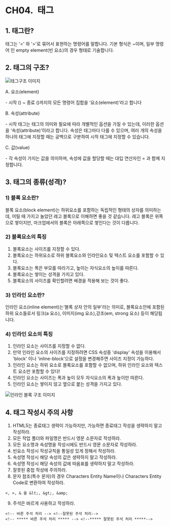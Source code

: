 # CH04.  태그

  

## 1\. 태그란?

태그는 '<' 와 '>'로 묶어서 표현하는 명령어를 말합니다. 기본 형식은 <Tag>~<Tag/>이며, 일부 명령어 인 empty element(빈 요소)의 경우 <Tag /> 형태로 기술합니다.

  

## 2\. 태그의 구조?

![태그구조 이미지](http://wdschools.co.kr/gate/classroom/chapter1-html5/images/tag-img1.jpg)

A. 요소(element)

\- 시작 (<Tag>) ~ 종료 (<Tag/>)까지의 모든 명령어 집합을 ‘요소(element)’라고 합니다

B. 속성(attribute)

\- 시작 태그는 태그의 의미와 필요에 따라 개별적인 옵션을 가질 수 있는데, 이러한 옵션을 ‘속성(attribute)’이라고 합니다. 속성은 태그마다 다를 수 있으며, 여러 개의 속성을 하나의 태그에 지정할 때는 공백으로 구분하여 시작 태그에 지정할 수 있습니다.

C. 값(value)

\- 각 속성이 가지는 값을 의미하며, 속성에 값을 할당할 때는 대입 연산자인 = 과 함께 지정합니다.

  

## 3\. 태그의 종류(성격)?

  

### 1) 블록 요소란?

블록 요소(block element)는 하위요소를 포함하는 독립적인 형태의 상자를 의미하는데, 어릴 때 가지고 놀았던 레고 블록으로 이해하면 좋을 것 같습니다. 레고 블록은 위쪽으로 쌓이지만, 마크업에서의 블록은 아래쪽으로 쌓인다는 것이 다릅니다.

  

  

### 2) 블록요소의 특징

1. 블록요소는 사이즈를 지정할 수 있다.
2. 블록요소는 하위요소로 하위 블록요소와 인라인요소 및 텍스트 요소를 포함할 수 있다.
3. 블록요소는 폭은 부모를 따라가고, 높이는 자식요소의 높이를 따른다.
4. 블록요소는 쌓이는 성격을 가지고 있다.
5. 블록요소의 사이즈를 확인할려면 배경을 적용해 보는 것이 좋다.

  

  

### 3) 인라인 요소란?

인라인 요소(inline element)는‘블록 상자 안의 일부’라는 의미로, 블록요소안에 포함된 하위 요소들로서 링크(a 요소), 이미지(img 요소),강조(em, strong 요소) 등이 해당됩니다.

  

  

### 4) 인라인 요소의 특징

1. 인라인 요소는 사이즈를 지정할 수 없다.
2. 만약 인라인 요소의 사이즈를 지정하려면 CSS 속성중 'display' 속성을 이용해서 'block' 이나 'inline-block'으로 설정을 변경해주면 사이즈 지정이 가능하다.
3. 인라인 요소는 하위 요소로 블록요소를 포함할 수 없으며, 하위 인라인 요소와 텍스트 요소만 포함할 수 있다!
4. 인라인 요소는 사이즈는 폭과 높이 모두 자식요소의 폭과 높이만 따른다.
5. 인라인 요소는 쌓이지 않고 옆으로 붙는 성격을 가지고 있다.

  

![인라인 블록 구조 이미지](http://wdschools.co.kr/gate/classroom/chapter1-html5/images/tag-img3.jpg)

##   

## 4\. 태그 작성시 주의 사항

1. HTML5는 종료태그 생략이 가능하지만, 가능하면 종료태그 작성을 생략하지 말고 작성하라.
2. 모든 작업 폴더와 파일명은 반드시 영문 소문자로 작성하라.
3. 모든 요소명과 속성명을 작성시에도 반드시 영문 소문자로 작성하라.
4. 빈요소 작성시 작성규칙을 통일성 있게 정해서 작성하라.
5. 속성명 작성시 해당 속성의 값은 생략하지 말고 작성하라.
6. 속성명 작성시 해당 속성의 값에 따옴표를 생략하지 말고 작성하라.
7. 잘못된 중첩 작성에 주의하라.
8. 문자 참조(특수 문자)의 경우 Characters Entity Name이나 Characters Entity Code로 변환하여 작성하라.

```
<, >, & 을 &lt;, &gt;, &amp;
```

  
9. 주석은 바르게 사용하고 작성하라.

```
<!-- 바른 주석 처리 --> <!--잘못된 주석 처리-->
<!-- ***** 바른 주석 처리 ***** --> <!--***** 잘못된 주석 처리 *****-->
```